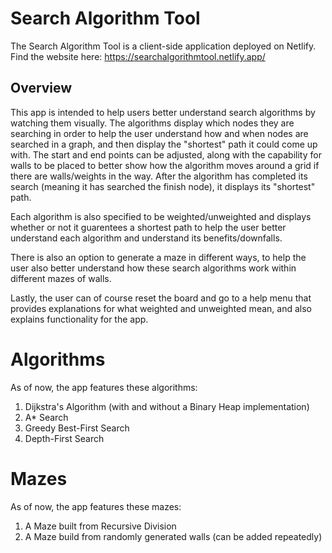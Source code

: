 # Search Algorithm Tool

The Search Algorithm Tool is a client-side application deployed on Netlify. Find the website here: https://searchalgorithmtool.netlify.app/

## Overview

This app is intended to help users better understand search algorithms by watching them visually. The algorithms display which nodes they are searching in order to help the user understand how and when nodes are searched in a graph, and then display the "shortest" path it could come up with. The start and end points can be adjusted, along with the capability for walls to be placed to better show how the algorithm moves around a grid if there are walls/weights in the way. After the algorithm has completed its search (meaning it has searched the finish node), it displays its "shortest" path.

Each algorithm is also specified to be weighted/unweighted and displays whether or not it guarentees a shortest path to help the user better understand each algorithm and understand its benefits/downfalls.

There is also an option to generate a maze in different ways, to help the user also better understand how these search algorithms work within different mazes of walls.

Lastly, the user can of course reset the board and go to a help menu that provides explanations for what weighted and unweighted mean, and also explains functionality for the app.

# Algorithms

As of now, the app features these algorithms:
1. Dijkstra's Algorithm (with and without a Binary Heap implementation)
2. A* Search
3. Greedy Best-First Search
4. Depth-First Search

# Mazes

As of now, the app features these mazes:
1. A Maze built from Recursive Division
2. A Maze build from randomly generated walls (can be added repeatedly)

